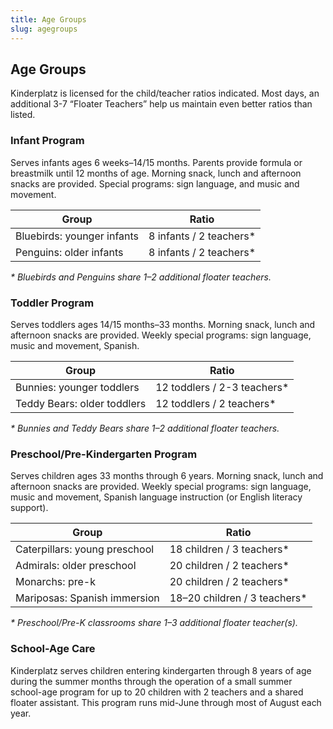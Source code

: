 ```yaml
---
title: Age Groups
slug: agegroups
---
```

## Age Groups

Kinderplatz is licensed for the child/teacher ratios indicated. Most days, an additional 3-7 “Floater Teachers” help us maintain even better ratios than listed.

### Infant Program

Serves infants ages 6 weeks–14/15 months. Parents provide formula or breastmilk until 12 months of age. Morning snack, lunch and afternoon snacks are provided. Special programs: sign language, and music and movement.

| Group                      | R﻿atio                  |
| -------------------------- | ----------------------- |
| Bluebirds: younger infants | 8 infants / 2 teachers* |
| Penguins: older infants    | 8 infants / 2 teachers* |

*\* Bluebirds and Penguins share 1–2 additional floater teachers.*

### Toddler Program

Serves toddlers ages 14/15 months–33 months. Morning snack, lunch and afternoon snacks are provided. Weekly special programs: sign language, music and movement, Spanish.

| G﻿roup                      | R﻿atio                      |
| --------------------------- | --------------------------- |
| Bunnies: younger toddlers   | 12 toddlers / 2-3 teachers* |
| Teddy Bears: older toddlers | 12 toddlers / 2 teachers*   |

*\* Bunnies and Teddy Bears share 1–2 additional floater teachers.*

### Preschool/Pre-Kindergarten Program

Serves children ages 33 months through 6 years. Morning snack, lunch and afternoon snacks are provided. Weekly special programs: sign language, music and movement, Spanish language instruction (or English literacy support).

| G﻿roup                        | R﻿atio                       |
| ----------------------------- | ---------------------------- |
| Caterpillars: young preschool | 18 children / 3 teachers*    |
| Admirals: older preschool     | 20 children / 2 teachers*    |
| Monarchs: pre-k               | 20 children / 2 teachers*    |
| Mariposas: Spanish immersion  | 18–20 children / 3 teachers* |

*\* Preschool/Pre-K classrooms share 1–3 additional floater teacher(s).*

### School-Age Care

K﻿inderplatz serves children entering kindergarten through 8 years of age during the summer months through the operation of a small summer school-age program for up to 20 children with 2 teachers and a shared floater assistant.  This program runs mid-June through most of August each year.